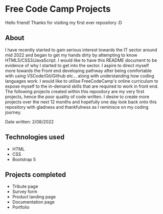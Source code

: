 # Free Code Camp Projects
Hello friend! Thanks for visiting my first ever repository :D

## About
I have recently started to gain serious interest towards the IT sector around mid 2022 and began to get my hands dirty by attempting to know HTML5/CSS3/JavaScript. I would like to have this README document to be evidence of why I started to get into the sector. I aspire to direct myself more towards the Front end developing pathway after being comfortable with using VSCode/Git/Github etc... along with understanding how coding languages work. I would like to utilise FreeCodeCamp's online curriculum to expose myself to the in-demand skills that are required to work in front end. The following projects created within this repository are my very first projects, hence the poor quality of code written. I desire to create more projects over the next 12 months and hopefully one day look back onto this repository with gladness and thankfulness as I reminisce on my coding journey. 

Date written: 2/08/2022

## Technologies used
+ HTML
+ CSS 
+ Bootstrap 5

## Projects completed
+ Tribute page
+ Survey form
+ Product landing page
+ Documentation page
+ Portfolio






